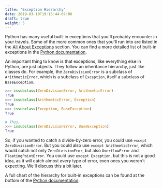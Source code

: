 ```yaml
---
title: "Exception Hierarchy"
date: 2019-03-10T19:15:44-07:00
draft: true
weight: 5
---
```


Python has many useful built-in exceptions that you'll probably encounter in your travels. Some of the more common ones that you'll run into are listed in the [All About Exceptions](../10-all-about-exceptions) section. You can find a more detailed list of built-in exceptions in the [Python documentation](https://docs.python.org/3/library/exceptions.html).

An important thing to know is that exceptions, like everything else in Python, are just objects. They follow an inheritance hierarchy, just like classes do. For example, the `ZeroDivisionError` is a subclass of `ArithmeticError`, which is a subclass of `Exception`, itself a subclass of `BaseException`.

```python
>>> issubclass(ZeroDivisionError, ArithmeticError)
True
>>> issubclass(ArithmeticError, Exception)
True
>>> issubclass(Exception, BaseException)
True

# Thus,
>>> issubclass(ZeroDivisionError, BaseException)
True
```

So, if you wanted to catch a divide-by-zero error, you could use `except ZeroDivisionError`. But you could also use `except ArithmeticError`, which would catch not only `ZeroDivisionEror`, but also `OverflowError` and `FloatingPointError`. You could use `except Exception`, but this is not a good idea, as it will catch almost *every* type of error, even ones you weren't expecting. We'll discuss this a bit later.

A full chart of the hierarchy for built-in exceptions can be found at the bottom of the [Python documentation](https://docs.python.org/3/library/exceptions.html#exception-hierarchy).